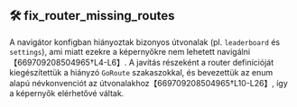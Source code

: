## 🛠 fix_router_missing_routes

A navigátor konfigban hiányoztak bizonyos útvonalak (pl. `leaderboard` és `settings`), ami miatt ezekre a képernyőkre nem lehetett navigálni【669709208504965†L4-L6】.  A javítás részeként a router definícióját kiegészítettük a hiányzó `GoRoute` szakaszokkal, és bevezettük az enum alapú névkonvenciót az útvonalakhoz【669709208504965†L10-L26】, így a képernyők elérhetővé váltak.
